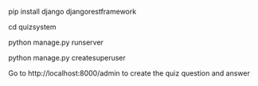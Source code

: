 pip install django djangorestframework

cd quizsystem


python manage.py runserver

python manage.py createsuperuser


Go to http://localhost:8000/admin to create the quiz question and answer

